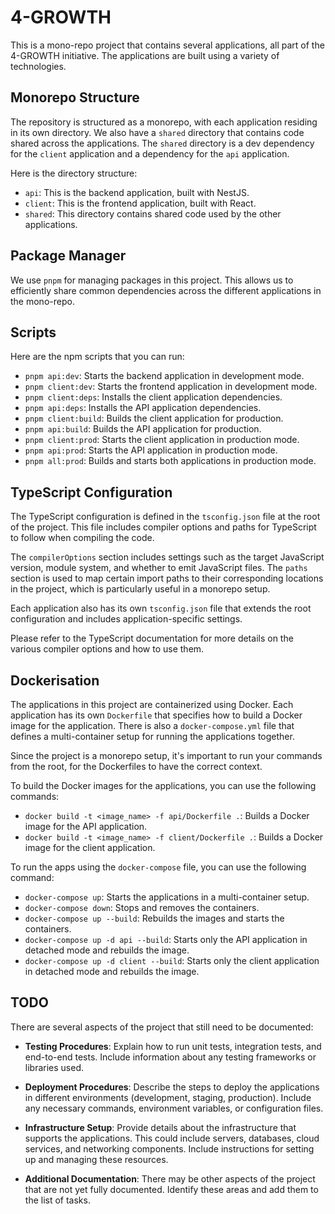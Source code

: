 # 4-GROWTH

This is a mono-repo project that contains several applications, all part of the 4-GROWTH initiative. The applications are built using a variety of technologies.

## Monorepo Structure

The repository is structured as a monorepo, with each application residing in its own directory. We also have a `shared` directory that contains code shared across the applications. The `shared` directory is a dev dependency for the `client` application and a dependency for the `api` application.

Here is the directory structure:

- `api`: This is the backend application, built with NestJS.
- `client`: This is the frontend application, built with React.
- `shared`: This directory contains shared code used by the other applications.

## Package Manager

We use `pnpm` for managing packages in this project. This allows us to efficiently share common dependencies across the different applications in the mono-repo.

## Scripts

Here are the npm scripts that you can run:

- `pnpm api:dev`: Starts the backend application in development mode.
- `pnpm client:dev`: Starts the frontend application in development mode.
- `pnpm client:deps`: Installs the client application dependencies.
- `pnpm api:deps`: Installs the API application dependencies.
- `pnpm client:build`: Builds the client application for production.
- `pnpm api:build`: Builds the API application for production.
- `pnpm client:prod`: Starts the client application in production mode.
- `pnpm api:prod`: Starts the API application in production mode.
- `pnpm all:prod`: Builds and starts both applications in production mode.

## TypeScript Configuration

The TypeScript configuration is defined in the `tsconfig.json` file at the root of the project. This file includes compiler options and paths for TypeScript to follow when compiling the code.

The `compilerOptions` section includes settings such as the target JavaScript version, module system, and whether to emit JavaScript files. The `paths` section is used to map certain import paths to their corresponding locations in the project, which is particularly useful in a monorepo setup.

Each application also has its own `tsconfig.json` file that extends the root configuration and includes application-specific settings.

Please refer to the TypeScript documentation for more details on the various compiler options and how to use them.

## Dockerisation

The applications in this project are containerized using Docker. Each application has its own `Dockerfile` that specifies how to build a Docker image for the application.
There is also a `docker-compose.yml` file that defines a multi-container setup for running the applications together.

Since the project is a monorepo setup, it's important to run your commands from the root, for the Dockerfiles to have the correct context.

To build the Docker images for the applications, you can use the following commands:

- `docker build -t <image_name> -f api/Dockerfile .`: Builds a Docker image for the API application.
- `docker build -t <image_name> -f client/Dockerfile .`: Builds a Docker image for the client application.

To run the apps using the `docker-compose` file, you can use the following command:

- `docker-compose up`: Starts the applications in a multi-container setup.
- `docker-compose down`: Stops and removes the containers.
- `docker-compose up --build`: Rebuilds the images and starts the containers.
- `docker-compose up -d api --build`: Starts only the API application in detached mode and rebuilds the image.
- `docker-compose up -d client --build`: Starts only the client application in detached mode and rebuilds the image.

## TODO

There are several aspects of the project that still need to be documented:

- **Testing Procedures**: Explain how to run unit tests, integration tests, and end-to-end tests. Include information about any testing frameworks or libraries used.

- **Deployment Procedures**: Describe the steps to deploy the applications in different environments (development, staging, production). Include any necessary commands, environment variables, or configuration files.

- **Infrastructure Setup**: Provide details about the infrastructure that supports the applications. This could include servers, databases, cloud services, and networking components. Include instructions for setting up and managing these resources.

- **Additional Documentation**: There may be other aspects of the project that are not yet fully documented. Identify these areas and add them to the list of tasks.